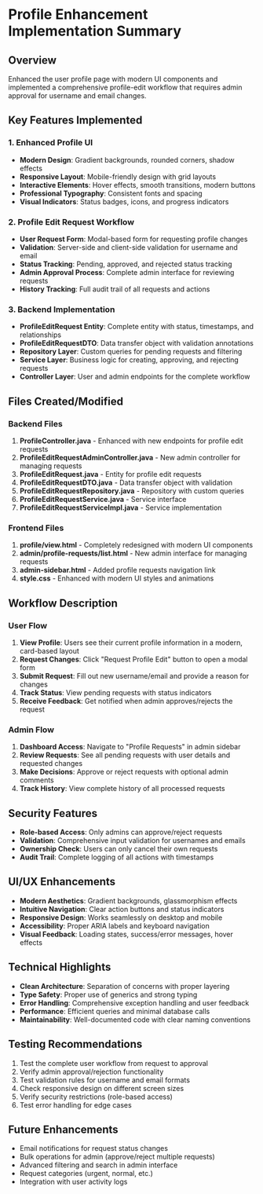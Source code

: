 # Profile Enhancement Implementation Summary

## Overview
Enhanced the user profile page with modern UI components and implemented a comprehensive profile-edit workflow that requires admin approval for username and email changes.

## Key Features Implemented

### 1. Enhanced Profile UI
- **Modern Design**: Gradient backgrounds, rounded corners, shadow effects
- **Responsive Layout**: Mobile-friendly design with grid layouts
- **Interactive Elements**: Hover effects, smooth transitions, modern buttons
- **Professional Typography**: Consistent fonts and spacing
- **Visual Indicators**: Status badges, icons, and progress indicators

### 2. Profile Edit Request Workflow
- **User Request Form**: Modal-based form for requesting profile changes
- **Validation**: Server-side and client-side validation for username and email
- **Status Tracking**: Pending, approved, and rejected status tracking
- **Admin Approval Process**: Complete admin interface for reviewing requests
- **History Tracking**: Full audit trail of all requests and actions

### 3. Backend Implementation
- **ProfileEditRequest Entity**: Complete entity with status, timestamps, and relationships
- **ProfileEditRequestDTO**: Data transfer object with validation annotations
- **Repository Layer**: Custom queries for pending requests and filtering
- **Service Layer**: Business logic for creating, approving, and rejecting requests
- **Controller Layer**: User and admin endpoints for the complete workflow

## Files Created/Modified

### Backend Files
1. **ProfileController.java** - Enhanced with new endpoints for profile edit requests
2. **ProfileEditRequestAdminController.java** - New admin controller for managing requests
3. **ProfileEditRequest.java** - Entity for profile edit requests
4. **ProfileEditRequestDTO.java** - Data transfer object with validation
5. **ProfileEditRequestRepository.java** - Repository with custom queries
6. **ProfileEditRequestService.java** - Service interface
7. **ProfileEditRequestServiceImpl.java** - Service implementation

### Frontend Files
1. **profile/view.html** - Completely redesigned with modern UI components
2. **admin/profile-requests/list.html** - New admin interface for managing requests
3. **admin-sidebar.html** - Added profile requests navigation link
4. **style.css** - Enhanced with modern UI styles and animations

## Workflow Description

### User Flow
1. **View Profile**: Users see their current profile information in a modern, card-based layout
2. **Request Changes**: Click "Request Profile Edit" button to open a modal form
3. **Submit Request**: Fill out new username/email and provide a reason for changes
4. **Track Status**: View pending requests with status indicators
5. **Receive Feedback**: Get notified when admin approves/rejects the request

### Admin Flow
1. **Dashboard Access**: Navigate to "Profile Requests" in admin sidebar
2. **Review Requests**: See all pending requests with user details and requested changes
3. **Make Decisions**: Approve or reject requests with optional admin comments
4. **Track History**: View complete history of all processed requests

## Security Features
- **Role-based Access**: Only admins can approve/reject requests
- **Validation**: Comprehensive input validation for usernames and emails
- **Ownership Check**: Users can only cancel their own requests
- **Audit Trail**: Complete logging of all actions with timestamps

## UI/UX Enhancements
- **Modern Aesthetics**: Gradient backgrounds, glassmorphism effects
- **Intuitive Navigation**: Clear action buttons and status indicators
- **Responsive Design**: Works seamlessly on desktop and mobile
- **Accessibility**: Proper ARIA labels and keyboard navigation
- **Visual Feedback**: Loading states, success/error messages, hover effects

## Technical Highlights
- **Clean Architecture**: Separation of concerns with proper layering
- **Type Safety**: Proper use of generics and strong typing
- **Error Handling**: Comprehensive exception handling and user feedback
- **Performance**: Efficient queries and minimal database calls
- **Maintainability**: Well-documented code with clear naming conventions

## Testing Recommendations
1. Test the complete user workflow from request to approval
2. Verify admin approval/rejection functionality
3. Test validation rules for username and email formats
4. Check responsive design on different screen sizes
5. Verify security restrictions (role-based access)
6. Test error handling for edge cases

## Future Enhancements
- Email notifications for request status changes
- Bulk operations for admin (approve/reject multiple requests)
- Advanced filtering and search in admin interface
- Request categories (urgent, normal, etc.)
- Integration with user activity logs
